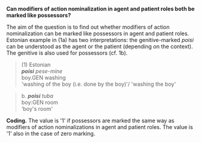 **Can modifiers of action nominalization in agent and patient roles both be marked like possessors?**

The aim of the question is to find out whether modifiers of action nominalization can be marked like possessors in agent and patient roles. Estonian example in (1a) has two interpretations: the genitive-marked *poisi* can be understood as the agent or the patient (depending on the context). The genitive is also used for possessors (cf. 1b).  

>(1) Estonian<br/>
>***poisi** pese-mine*<br/>
>boy.GEN washing<br/>
>'washing of the boy (i.e. done by the boy)'/ 'washing the boy'

>b. ***poisi** tuba*<br/>
>boy:GEN room<br/>
>‘boy's room'

**Coding.** The value is '1' if possessors are marked the same way as modifiers of action nominalizations in agent and patient roles. The value is '1' also in the case of zero marking.
